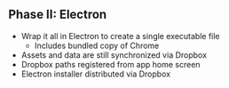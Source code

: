 ##  Phase II: Electron

* <!-- .element: class="fragment" --> Wrap it all in Electron to create a single executable file
	* <!-- .element: class="fragment" --> Includes bundled copy of Chrome
* <!-- .element: class="fragment" --> Assets and data are still synchronized via Dropbox
* <!-- .element: class="fragment" --> Dropbox paths registered from app home screen
* <!-- .element: class="fragment" --> Electron installer distributed via Dropbox